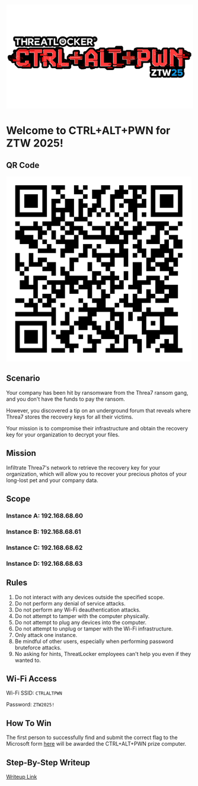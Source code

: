 ![CTRLALTPWN LOGO](Assets/ctrl_alt_pwn_logo.png)

# Welcome to CTRL+ALT+PWN for ZTW 2025!

## QR Code

![QR Code](Assets/qr_code-ctrl_alt_pwn.png)

## Scenario

Your company has been hit by ransomware from the Threa7 ransom gang, and you
don't have the funds to pay the ransom.

However, you discovered a tip on an underground forum that reveals where Threa7
stores the recovery keys for all their victims.

Your mission is to compromise their infrastructure and obtain the recovery key
for your organization to decrypt your files.

## Mission

Infiltrate Threa7's network to retrieve the recovery key for your organization,
which will allow you to recover your precious photos of your long-lost pet and
your company data.

## Scope

### Instance A: 192.168.68.60

### Instance B: 192.168.68.61

### Instance C: 192.168.68.62

### Instance D: 192.168.68.63

## Rules

1. Do not interact with any devices outside the specified scope.
2. Do not perform any denial of service attacks.
3. Do not perform any Wi-Fi deauthentication attacks.
4. Do not attempt to tamper with the computer physically.
5. Do not attempt to plug any devices into the computer.
6. Do not attempt to unplug or tamper with the Wi-Fi infrastructure.
7. Only attack one instance.
8. Be mindful of other users, especially when performing password bruteforce
   attacks.
9. No asking for hints, ThreatLocker employees can't help you even if they
   wanted to.

## Wi-Fi Access

Wi-Fi SSID: `CTRLALTPWN`

Password: `ZTW2025!`

## How To Win

The first person to successfully find and submit the correct flag to the
Microsoft form [here](https://forms.office.com/r/6xmFX1e7hv) will be awarded the
CTRL+ALT+PWN prize computer.

## Step-By-Step Writeup

[Writeup Link](Writeup/)


